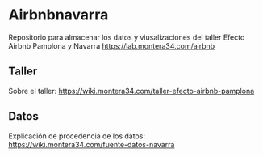 # Airbnbnavarra

Repositorio para almacenar los datos y viusalizaciones del taller Efecto Airbnb Pamplona y Navarra https://lab.montera34.com/airbnb

## Taller

Sobre el taller: https://wiki.montera34.com/taller-efecto-airbnb-pamplona

## Datos

Explicación de procedencia de los datos: https://wiki.montera34.com/fuente-datos-navarra
